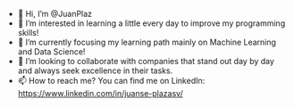 - 👋 Hi, I’m @JuanPlaz
- 👀 I’m interested in learning a little every day to improve my programming skills!
- 🌱 I’m currently focusing my learning path mainly on Machine Learning and Data Science!
- 💞️ I’m looking to collaborate with companies that stand out day by day and always seek excellence in their tasks.
- 📫 How to reach me? You can find me on LinkedIn: https://www.linkedin.com/in/juanse-plazasv/

<!---
JuanPlaz/JuanPlaz is a ✨ special ✨ repository because its `README.md` (this file) appears on your GitHub profile.
You can click the Preview link to take a look at your changes.
--->

